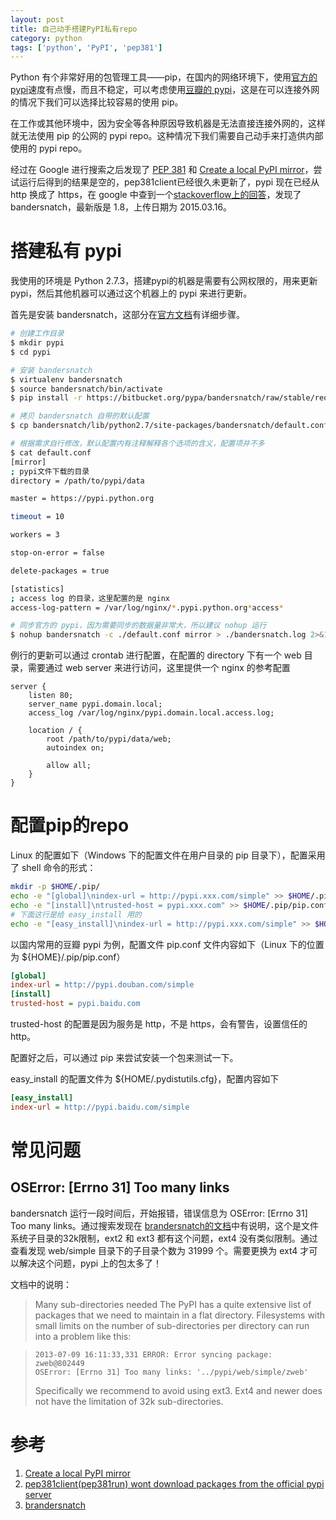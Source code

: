 ```yaml
---
layout: post
title: 自己动手搭建PyPI私有repo
category: python
tags: ['python', 'PyPI', 'pep381']
---
```


Python 有个非常好用的包管理工具——pip，在国内的网络环境下，使用[官方的 pypi](https://pypi.python.org/simple/)速度有点慢，而且不稳定，可以考虑使用[豆瓣的 pypi](http://pypi.douban.com/simple/)，这是在可以连接外网的情况下我们可以选择比较容易的使用 pip。

在工作或其他环境中，因为安全等各种原因导致机器是无法直接连接外网的，这样就无法使用 pip 的公网的 pypi repo。这种情况下我们需要自己动手来打造供内部使用的 pypi repo。

经过在 Google 进行搜索之后发现了 [PEP 381](https://www.python.org/dev/peps/pep-0381/) 和 [Create a local PyPI mirror](https://aboutsimon.com/2012/02/24/create-a-local-pypi-mirror/)，尝试运行后得到的结果是空的，pep381client已经很久未更新了，pypi 现在已经从 http 换成了 https，在 google 中查到一个[stackoverflow上的回答](http://stackoverflow.com/questions/17667835/pep381clientpep381run-wont-download-packages-from-the-official-pypi-server)，发现了 bandersnatch，最新版是 1.8，上传日期为 2015.03.16。

# 搭建私有 pypi

我使用的环境是 Python 2.7.3，搭建pypi的机器是需要有公网权限的，用来更新 pypi，然后其他机器可以通过这个机器上的 pypi 来进行更新。

首先是安装 bandersnatch，这部分在[官方文档](https://pypi.python.org/pypi/bandersnatch#installation)有详细步骤。

```bash
# 创建工作目录
$ mkdir pypi
$ cd pypi

# 安装 bandersnatch
$ virtualenv bandersnatch
$ source bandersnatch/bin/activate
$ pip install -r https://bitbucket.org/pypa/bandersnatch/raw/stable/requirements.txt

# 拷贝 bandersnatch 自带的默认配置
$ cp bandersnatch/lib/python2.7/site-packages/bandersnatch/default.conf .

# 根据需求自行修改，默认配置内有注释解释各个选项的含义，配置项并不多
$ cat default.conf
[mirror]
; pypi文件下载的目录
directory = /path/to/pypi/data

master = https://pypi.python.org

timeout = 10

workers = 3

stop-on-error = false

delete-packages = true

[statistics]
; access log 的目录，这里配置的是 nginx
access-log-pattern = /var/log/nginx/*.pypi.python.org*access*

# 同步官方的 pypi，因为需要同步的数据量非常大，所以建议 nohup 运行
$ nohup bandersnatch -c ./default.conf mirror > ./bandersnatch.log 2>&1 &
```

例行的更新可以通过 crontab 进行配置，在配置的 directory 下有一个 web 目录，需要通过 web server 来进行访问，这里提供一个 nginx 的参考配置

```
server {
    listen 80;
    server_name pypi.domain.local;
    access_log /var/log/nginx/pypi.domain.local.access.log;

    location / {
        root /path/to/pypi/data/web;
        autoindex on;

        allow all;
    }
}
```

# 配置pip的repo

Linux 的配置如下（Windows 下的配置文件在用户目录的 pip 目录下），配置采用了 shell 命令的形式：

```bash
mkdir -p $HOME/.pip/
echo -e "[global]\nindex-url = http://pypi.xxx.com/simple" >> $HOME/.pip/pip.conf
echo -e "[install]\ntrusted-host = pypi.xxx.com" >> $HOME/.pip/pip.conf
# 下面这行是给 easy_install 用的
echo -e "[easy_install]\nindex-url = http://pypi.xxx.com/simple" >> $HOME/.pydistutils.cfg
```

以国内常用的豆瓣 pypi 为例，配置文件 pip.conf 文件内容如下（Linux 下的位置为 ${HOME}/.pip/pip.conf）

```ini
[global]
index-url = http://pypi.douban.com/simple
[install]
trusted-host = pypi.baidu.com
```

trusted-host 的配置是因为服务是 http，不是 https，会有警告，设置信任的 http。

配置好之后，可以通过 pip 来尝试安装一个包来测试一下。

easy_install 的配置文件为 ${HOME/.pydistutils.cfg}，配置内容如下

```ini
[easy_install]
index-url = http://pypi.baidu.com/simple
```

# 常见问题

## OSError: [Errno 31] Too many links
bandersnatch 运行一段时间后，开始报错，错误信息为 OSError: [Errno 31] Too many links。通过搜索发现在 [brandersnatch的文档](https://pypi.python.org/pypi/bandersnatch#operational-notes)中有说明，这个是文件系统子目录的32k限制，ext2 和 ext3 都有这个问题，ext4 没有类似限制。通过查看发现 web/simple 目录下的子目录个数为 31999 个。需要更换为 ext4 才可以解决这个问题，pypi 上的包太多了！

文档中的说明：

>Many sub-directories needed
>The PyPI has a quite extensive list of packages that we need to maintain in a flat directory. Filesystems with small limits on the number of sub-directories per directory can run into a problem like this:

>```
>2013-07-09 16:11:33,331 ERROR: Error syncing package: zweb@802449
>OSError: [Errno 31] Too many links: '../pypi/web/simple/zweb'
>```
>Specifically we recommend to avoid using ext3. Ext4 and newer does not have the limitation of 32k sub-directories.

# 参考

1. [Create a local PyPI mirror](https://aboutsimon.com/2012/02/24/create-a-local-pypi-mirror/)
1. [pep381client(pep381run) wont download packages from the official pypi server](http://stackoverflow.com/questions/17667835/pep381clientpep381run-wont-download-packages-from-the-official-pypi-server)
1. [brandersnatch](https://pypi.python.org/pypi/bandersnatch)
